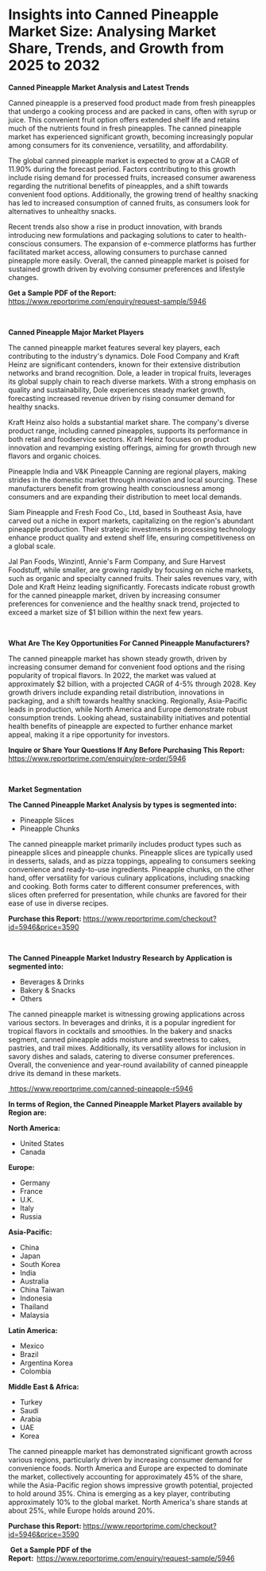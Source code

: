 <p><h1>Insights into Canned Pineapple Market Size: Analysing Market Share, Trends, and Growth from 2025 to 2032</h1></p><p><strong>Canned Pineapple Market Analysis and Latest Trends</strong></p>
<p><p>Canned pineapple is a preserved food product made from fresh pineapples that undergo a cooking process and are packed in cans, often with syrup or juice. This convenient fruit option offers extended shelf life and retains much of the nutrients found in fresh pineapples. The canned pineapple market has experienced significant growth, becoming increasingly popular among consumers for its convenience, versatility, and affordability.</p><p>The global canned pineapple market is expected to grow at a CAGR of 11.90% during the forecast period. Factors contributing to this growth include rising demand for processed fruits, increased consumer awareness regarding the nutritional benefits of pineapples, and a shift towards convenient food options. Additionally, the growing trend of healthy snacking has led to increased consumption of canned fruits, as consumers look for alternatives to unhealthy snacks.</p><p>Recent trends also show a rise in product innovation, with brands introducing new formulations and packaging solutions to cater to health-conscious consumers. The expansion of e-commerce platforms has further facilitated market access, allowing consumers to purchase canned pineapple more easily. Overall, the canned pineapple market is poised for sustained growth driven by evolving consumer preferences and lifestyle changes.</p></p>
<p><strong>Get a Sample PDF of the Report:&nbsp;</strong> <a href="https://www.reportprime.com/enquiry/request-sample/5946?utm_campaign=4459&utm_medium=2&utm_source=Github&utm_content=ia&utm_term=14052025&utm_id=canned-pineapple">https://www.reportprime.com/enquiry/request-sample/5946</a></p>
<p>&nbsp;</p>
<p><strong>Canned Pineapple Major Market Players</strong></p>
<p><p>The canned pineapple market features several key players, each contributing to the industry's dynamics. Dole Food Company and Kraft Heinz are significant contenders, known for their extensive distribution networks and brand recognition. Dole, a leader in tropical fruits, leverages its global supply chain to reach diverse markets. With a strong emphasis on quality and sustainability, Dole experiences steady market growth, forecasting increased revenue driven by rising consumer demand for healthy snacks.</p><p>Kraft Heinz also holds a substantial market share. The company's diverse product range, including canned pineapples, supports its performance in both retail and foodservice sectors. Kraft Heinz focuses on product innovation and revamping existing offerings, aiming for growth through new flavors and organic choices.</p><p>Pineapple India and V&K Pineapple Canning are regional players, making strides in the domestic market through innovation and local sourcing. These manufacturers benefit from growing health consciousness among consumers and are expanding their distribution to meet local demands.</p><p>Siam Pineapple and Fresh Food Co., Ltd, based in Southeast Asia, have carved out a niche in export markets, capitalizing on the region's abundant pineapple production. Their strategic investments in processing technology enhance product quality and extend shelf life, ensuring competitiveness on a global scale.</p><p>Jal Pan Foods, Winzintl, Annie's Farm Company, and Sure Harvest Foodstuff, while smaller, are growing rapidly by focusing on niche markets, such as organic and specialty canned fruits. Their sales revenues vary, with Dole and Kraft Heinz leading significantly. Forecasts indicate robust growth for the canned pineapple market, driven by increasing consumer preferences for convenience and the healthy snack trend, projected to exceed a market size of $1 billion within the next few years.</p></p>
<p>&nbsp;</p>
<p><strong>What Are The Key Opportunities For Canned Pineapple Manufacturers?</strong></p>
<p><p>The canned pineapple market has shown steady growth, driven by increasing consumer demand for convenient food options and the rising popularity of tropical flavors. In 2022, the market was valued at approximately $2 billion, with a projected CAGR of 4-5% through 2028. Key growth drivers include expanding retail distribution, innovations in packaging, and a shift towards healthy snacking. Regionally, Asia-Pacific leads in production, while North America and Europe demonstrate robust consumption trends. Looking ahead, sustainability initiatives and potential health benefits of pineapple are expected to further enhance market appeal, making it a ripe opportunity for investors.</p></p>
<p><strong>Inquire or Share Your Questions If Any Before Purchasing This Report:</strong> <a href="https://www.reportprime.com/enquiry/pre-order/5946?utm_campaign=4459&utm_medium=2&utm_source=Github&utm_content=ia&utm_term=14052025&utm_id=canned-pineapple">https://www.reportprime.com/enquiry/pre-order/5946</a></p>
<p>&nbsp;</p>
<p><strong>Market Segmentation</strong></p>
<p><strong>The Canned Pineapple Market Analysis by types is segmented into:</strong></p>
<p><ul><li>Pineapple Slices</li><li>Pineapple Chunks</li></ul></p>
<p><p>The canned pineapple market primarily includes product types such as pineapple slices and pineapple chunks. Pineapple slices are typically used in desserts, salads, and as pizza toppings, appealing to consumers seeking convenience and ready-to-use ingredients. Pineapple chunks, on the other hand, offer versatility for various culinary applications, including snacking and cooking. Both forms cater to different consumer preferences, with slices often preferred for presentation, while chunks are favored for their ease of use in diverse recipes.</p></p>
<p><strong>Purchase this Report:&nbsp;</strong><a href="https://www.reportprime.com/checkout?id=5946&price=3590&utm_campaign=4459&utm_medium=2&utm_source=Github&utm_content=ia&utm_term=14052025&utm_id=canned-pineapple">https://www.reportprime.com/checkout?id=5946&price=3590</a></p>
<p>&nbsp;</p>
<p><strong>The Canned Pineapple Market Industry Research by Application is segmented into:</strong></p>
<p><ul><li>Beverages & Drinks</li><li>Bakery & Snacks</li><li>Others</li></ul></p>
<p><p>The canned pineapple market is witnessing growing applications across various sectors. In beverages and drinks, it is a popular ingredient for tropical flavors in cocktails and smoothies. In the bakery and snacks segment, canned pineapple adds moisture and sweetness to cakes, pastries, and trail mixes. Additionally, its versatility allows for inclusion in savory dishes and salads, catering to diverse consumer preferences. Overall, the convenience and year-round availability of canned pineapple drive its demand in these markets.</p></p>
<p><a href="https://www.reportprime.com/canned-pineapple-r5946?utm_campaign=4459&utm_medium=2&utm_source=Github&utm_content=ia&utm_term=14052025&utm_id=canned-pineapple">&nbsp;https://www.reportprime.com/canned-pineapple-r5946</a></p>
<p><strong>In terms of Region, the Canned Pineapple Market Players available by Region are:</strong></p>
<p>
    <p> <strong> North America: </strong>
        <ul>
            <li>United States</li>
            <li>Canada</li>
        </ul>
        </p> 
    <p> <strong> Europe: </strong>
        <ul>
            <li>Germany</li>
            <li>France</li>
            <li>U.K.</li>
            <li>Italy</li>
            <li>Russia</li>
        </ul>
        </p> 
    <p> <strong> Asia-Pacific: </strong>
        <ul>
            <li>China</li>
            <li>Japan</li>
            <li>South Korea</li>
            <li>India</li>
            <li>Australia</li>
            <li>China Taiwan</li>
            <li>Indonesia</li>
            <li>Thailand</li>
            <li>Malaysia</li>
        </ul>
        </p> 
    <p> <strong> Latin America: </strong>
        <ul>
            <li>Mexico</li>
            <li>Brazil</li>
            <li>Argentina Korea</li>
            <li>Colombia</li>
        </ul>
        </p> 
    <p> <strong> Middle East & Africa: </strong>
        <ul>
            <li>Turkey</li>
            <li>Saudi</li>
            <li>Arabia</li>
            <li>UAE</li>
            <li>Korea</li>
        </ul>
    </p>
    </p>
<p><p>The canned pineapple market has demonstrated significant growth across various regions, particularly driven by increasing consumer demand for convenience foods. North America and Europe are expected to dominate the market, collectively accounting for approximately 45% of the share, while the Asia-Pacific region shows impressive growth potential, projected to hold around 35%. China is emerging as a key player, contributing approximately 10% to the global market. North America's share stands at about 25%, while Europe holds around 20%.</p></p>
<p><strong>Purchase this Report: </strong><a href="https://www.reportprime.com/checkout?id=5946&price=3590&utm_campaign=4459&utm_medium=2&utm_source=Github&utm_content=ia&utm_term=14052025&utm_id=canned-pineapple">https://www.reportprime.com/checkout?id=5946&price=3590</a></p>
<p>&nbsp;<strong>Get a Sample PDF of the Report:&nbsp;&nbsp;</strong><a href="https://www.reportprime.com/enquiry/request-sample/5946?utm_campaign=4459&utm_medium=2&utm_source=Github&utm_content=ia&utm_term=14052025&utm_id=canned-pineapple">https://www.reportprime.com/enquiry/request-sample/5946</a></p>
<p><strong></strong></p>
<p><p></p><p></p><p></p></p>